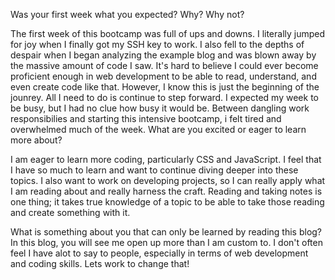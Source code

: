 Was your first week what you expected? Why? Why not?

The first week of this bootcamp was full of ups and downs. I literally jumped for joy when I finally got my SSH key to work. I also fell to the depths of despair when I began analyzing the example blog and was blown away by the massive amount of code I saw. It's hard to believe I could ever become proficient enough in web development to be able to read, understand, and even create code like that. However, I know this is just the beginning of the jounrey. All I need to do is continue to step forward. I expected my week to be busy, but I had no clue how busy it would be. Between dangling work responsibilies and starting this intensive bootcamp, i felt tired and overwhelmed much of the week. 
What are you excited or eager to learn more about?

I am eager to learn more coding, particularly CSS and JavaScript. I feel that I have so much to learn and want to continue diving deeper into these topics. I also want to work on developing projects, so I can really apply what I am reading about and really harness the craft. Reading and taking notes is one thing; it takes true knowledge of a topic to be able to take those reading and create something with it.

What is something about you that can only be learned by reading this blog?
In this blog, you will see me open up more than I am custom to. I don't often feel I have alot to say to people, especially in terms of web development and coding skills. Lets work to change that!
